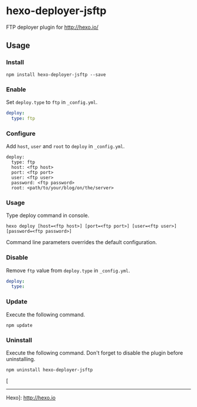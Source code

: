 hexo-deployer-jsftp
===================

FTP deployer plugin for http://hexo.io/

## Usage

### Install

```
npm install hexo-deployer-jsftp --save
```

### Enable

Set `deploy.type` to `ftp` in `_config.yml`.

``` yaml
deploy:
  type: ftp
```

### Configure

Add `host`, `user` and `root` to `deploy` in `_config.yml`.

```
deploy:
  type: ftp
  host: <ftp host>
  port: <ftp port>
  user: <ftp user>
  password: <ftp password>
  root: <path/to/your/blog/on/the/server>
```

### Usage

Type deploy command in console.
```
hexo deploy [host=<ftp host>] [port=<ftp port>] [user=<ftp user>] [password=<ftp password>]
```
Command line parameters overrides the default configuration.

### Disable

Remove `ftp` value from `deploy.type` in `_config.yml`.

``` yaml
deploy:
  type:
```

### Update

Execute the following command.

```
npm update
```

### Uninstall

Execute the following command. Don't forget to disable the plugin before uninstalling.

```
npm uninstall hexo-deployer-jsftp
```

[


----------


Hexo]: http://hexo.io